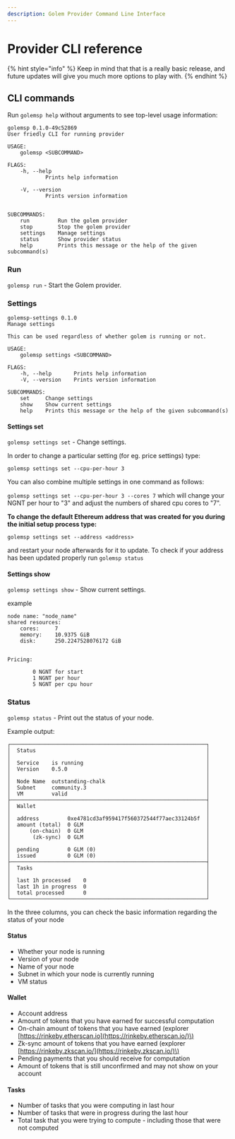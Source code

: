 ```yaml
---
description: Golem Provider Command Line Interface
---
```


# Provider CLI reference

{% hint style="info" %}
Keep in mind that that is a really basic release, and future updates will give you much more options to play with.
{% endhint %}

## CLI commands

Run `golemsp help` without arguments to see top-level usage information:

```text
golemsp 0.1.0-49c52869
User friedly CLI for running provider

USAGE:
    golemsp <SUBCOMMAND>

FLAGS:
    -h, --help       
            Prints help information

    -V, --version    
            Prints version information


SUBCOMMANDS:
    run         Run the golem provider
    stop        Stop the golem provider
    settings    Manage settings
    status      Show provider status
    help        Prints this message or the help of the given subcommand(s)
```

### Run

`golemsp run` - Start the Golem provider.

### Settings

```text
golemsp-settings 0.1.0
Manage settings

This can be used regardless of whether golem is running or not.

USAGE:
    golemsp settings <SUBCOMMAND>

FLAGS:
    -h, --help       Prints help information
    -V, --version    Prints version information

SUBCOMMANDS:
    set     Change settings
    show    Show current settings
    help    Prints this message or the help of the given subcommand(s)
```

#### Settings set

`golemsp settings set` - Change settings.

In order to change a particular setting \(for eg. price settings\) type:

`golemsp settings set --cpu-per-hour 3`

You can also combine multiple settings in one command as follows:

`golemsp settings set --cpu-per-hour 3 --cores 7` which will change your NGNT per hour to "3" and adjust the numbers of shared cpu cores to "7".

**To change the default Ethereum address that was created for you during the initial setup process type:**

`golemsp settings set --address <address>`

and restart your node afterwards for it to update. To check if your address has been updated properly run `golemsp status`

#### Settings show

`golemsp settings show` - Show current settings.

example

```text
node name: "node_name"
shared resources:
    cores:     7
    memory:    10.9375 GiB
    disk:      250.2247528076172 GiB


Pricing:

        0 NGNT for start
        1 NGNT per hour
        5 NGNT per cpu hour
```

### Status

`golemsp status` - Print out the status of your node.

Example output:

```text
┌──────────────────────────────────────────────────────────────┐
│  Status                                                      │
│                                                              │
│  Service    is running                                       │
│  Version    0.5.0                                            │
│                                                              │
│  Node Name  outstanding-chalk                                │
│  Subnet     community.3                                      │
│  VM         valid                                            │
├──────────────────────────────────────────────────────────────┤
│  Wallet                                                      │
│                                                              │
│  address         0xe4781cd3af959417f560372544f77aec33124b5f  │
│  amount (total)  0 GLM                                       │
│      (on-chain)  0 GLM                                       │
│       (zk-sync)  0 GLM                                       │
│                                                              │
│  pending         0 GLM (0)                                   │
│  issued          0 GLM (0)                                   │
├──────────────────────────────────────────────────────────────┤
│  Tasks                                                       │
│                                                              │
│  last 1h processed    0                                      │
│  last 1h in progress  0                                      │
│  total processed      0                                      │
└──────────────────────────────────────────────────────────────┘

```

In the three columns, you can check the basic information regarding the status of your node

#### Status

* Whether your node is running
* Version of your node
* Name of your node
* Subnet in which your node is currently running
* VM status

#### Wallet

* Account address
* Amount of tokens that you have earned for successful computation
* On-chain amount of tokens that you have earned \(explorer [https://rinkeby.etherscan.io](https://rinkeby.etherscan.io/)\)
* Zk-sync amount of tokens that you have earned \(explorer [https://rinkeby.zkscan.io/](https://rinkeby.zkscan.io/)\)
* Pending payments that you should receive for computation
* Amount of tokens that is still unconfirmed and may not show on your account 

#### Tasks

* Number of tasks that you were computing in last hour
* Number of tasks that were in progress during the last hour
* Total task that you were trying to compute - including those that were not computed

